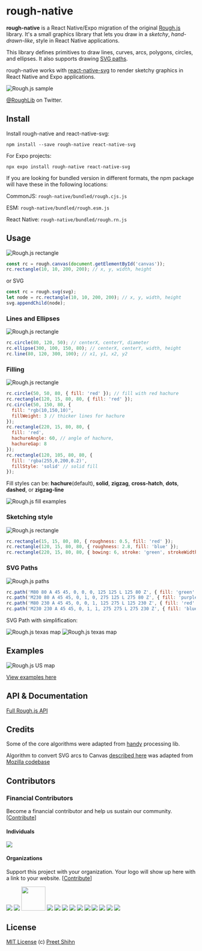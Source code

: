 # rough-native

<b>rough-native</b> is a React Native/Expo migration of the original [Rough.js](https://roughjs.com) library. It's a small graphics library that lets you draw in a _sketchy_, _hand-drawn-like_, style in React Native applications.

This library defines primitives to draw lines, curves, arcs, polygons, circles, and ellipses. It also supports drawing [SVG paths](https://developer.mozilla.org/en-US/docs/Web/SVG/Tutorial/Paths).

rough-native works with [react-native-svg](https://github.com/react-native-svg/react-native-svg) to render sketchy graphics in React Native and Expo applications.

![Rough.js sample](https://roughjs.com/images/cap_demo.png)

[@RoughLib](https://twitter.com/RoughLib) on Twitter.

## Install

Install rough-native and react-native-svg:

```
npm install --save rough-native react-native-svg
```

For Expo projects:
```
npx expo install rough-native react-native-svg
```

If you are looking for bundled version in different formats, the npm package will have these in the following locations:

CommonJS: `rough-native/bundled/rough.cjs.js`

ESM: `rough-native/bundled/rough.esm.js`

React Native: `rough-native/bundled/rough.rn.js`


## Usage

![Rough.js rectangle](https://roughjs.com/images/m1.png)

```js
const rc = rough.canvas(document.getElementById('canvas'));
rc.rectangle(10, 10, 200, 200); // x, y, width, height
```

or SVG

```js
const rc = rough.svg(svg);
let node = rc.rectangle(10, 10, 200, 200); // x, y, width, height
svg.appendChild(node);
```

### Lines and Ellipses

![Rough.js rectangle](https://roughjs.com/images/m2.png)

```js
rc.circle(80, 120, 50); // centerX, centerY, diameter
rc.ellipse(300, 100, 150, 80); // centerX, centerY, width, height
rc.line(80, 120, 300, 100); // x1, y1, x2, y2
```

### Filling

![Rough.js rectangle](https://roughjs.com/images/m3.png)

```js
rc.circle(50, 50, 80, { fill: 'red' }); // fill with red hachure
rc.rectangle(120, 15, 80, 80, { fill: 'red' });
rc.circle(50, 150, 80, {
  fill: "rgb(10,150,10)",
  fillWeight: 3 // thicker lines for hachure
});
rc.rectangle(220, 15, 80, 80, {
  fill: 'red',
  hachureAngle: 60, // angle of hachure,
  hachureGap: 8
});
rc.rectangle(120, 105, 80, 80, {
  fill: 'rgba(255,0,200,0.2)',
  fillStyle: 'solid' // solid fill
});
```

Fill styles can be: **hachure**(default), **solid**, **zigzag**, **cross-hatch**, **dots**, **dashed**, or **zigzag-line**

![Rough.js fill examples](https://roughjs.com/images/m14.png)

### Sketching style

![Rough.js rectangle](https://roughjs.com/images/m4.png)

```js
rc.rectangle(15, 15, 80, 80, { roughness: 0.5, fill: 'red' });
rc.rectangle(120, 15, 80, 80, { roughness: 2.8, fill: 'blue' });
rc.rectangle(220, 15, 80, 80, { bowing: 6, stroke: 'green', strokeWidth: 3 });
```

### SVG Paths

![Rough.js paths](https://roughjs.com/images/m5.png)

```js
rc.path('M80 80 A 45 45, 0, 0, 0, 125 125 L 125 80 Z', { fill: 'green' });
rc.path('M230 80 A 45 45, 0, 1, 0, 275 125 L 275 80 Z', { fill: 'purple' });
rc.path('M80 230 A 45 45, 0, 0, 1, 125 275 L 125 230 Z', { fill: 'red' });
rc.path('M230 230 A 45 45, 0, 1, 1, 275 275 L 275 230 Z', { fill: 'blue' });
```

SVG Path with simplification:

![Rough.js texas map](https://roughjs.com/images/m9.png) ![Rough.js texas map](https://roughjs.com/images/m10.png)

## Examples

![Rough.js US map](https://roughjs.com/images/m6.png)

[View examples here](https://github.com/pshihn/rough/wiki/Examples)

## API & Documentation

[Full Rough.js API](https://github.com/pshihn/rough/wiki)

## Credits

Some of the core algorithms were adapted from [handy](https://www.gicentre.net/software/#/handy/) processing lib.

Algorithm to convert SVG arcs to Canvas [described here](https://www.w3.org/TR/SVG/implnote.html) was adapted from [Mozilla codebase](https://hg.mozilla.org/mozilla-central/file/17156fbebbc8/content/svg/content/src/nsSVGPathDataParser.cpp#l887)

## Contributors

### Financial Contributors

Become a financial contributor and help us sustain our community. [[Contribute](https://opencollective.com/rough/contribute)]

#### Individuals

<a href="https://opencollective.com/rough"><img src="https://opencollective.com/rough/individuals.svg?width=890"></a>

#### Organizations

Support this project with your organization. Your logo will show up here with a link to your website. [[Contribute](https://opencollective.com/rough/contribute)]

<a href="https://excalidraw.com/"><img src="https://avatars.githubusercontent.com/u/59452120?s=64&v=4"></a>
<a href="https://www.diagrams.net/"><img src="https://avatars.githubusercontent.com/u/1769238?s=64&v=4"></a>
<a href="https://terrastruct.com/"><img width="64" height="64" src="https://roughjs.com/images/sponsors/terrastruct.png"></a>
<a href="https://opencollective.com/rough/organization/0/website"><img src="https://opencollective.com/rough/organization/0/avatar.svg"></a>
<a href="https://opencollective.com/rough/organization/1/website"><img src="https://opencollective.com/rough/organization/1/avatar.svg"></a>
<a href="https://opencollective.com/rough/organization/2/website"><img src="https://opencollective.com/rough/organization/2/avatar.svg"></a>
<a href="https://opencollective.com/rough/organization/3/website"><img src="https://opencollective.com/rough/organization/3/avatar.svg"></a>
<a href="https://opencollective.com/rough/organization/4/website"><img src="https://opencollective.com/rough/organization/4/avatar.svg"></a>
<a href="https://opencollective.com/rough/organization/5/website"><img src="https://opencollective.com/rough/organization/5/avatar.svg"></a>
<a href="https://opencollective.com/rough/organization/6/website"><img src="https://opencollective.com/rough/organization/6/avatar.svg"></a>
<a href="https://opencollective.com/rough/organization/7/website"><img src="https://opencollective.com/rough/organization/7/avatar.svg"></a>
<a href="https://opencollective.com/rough/organization/8/website"><img src="https://opencollective.com/rough/organization/8/avatar.svg"></a>
<a href="https://opencollective.com/rough/organization/9/website"><img src="https://opencollective.com/rough/organization/9/avatar.svg"></a>

## License
[MIT License](https://github.com/pshihn/rough/blob/master/LICENSE) (c) [Preet Shihn](https://twitter.com/preetster)
